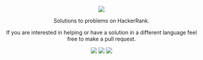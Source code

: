 [CopyrightLicense]:./license.md
<p align="center">
	<a href="https://www.hackerrank.com/profile/kumbonghermann"><img src="http://gradsingames.com/wp-content/uploads/2015/12/title-hackerrank.jpg" ></a>
</p>
<p align="center">
    Solutions to problems on HackerRank.
</p>
<p align="center">
	If you are interested in helping or have a solution in a different language feel free to make a pull request.
</p>
<p align="center">
	<img src="https://img.shields.io/badge/Problems%20Solved-83-brightgreen.svg">
	<img src="https://img.shields.io/badge/Language-Python-blue.svg">
	<img src="https://img.shields.io/badge/Latest%20Update-09/22/2019-brightgreen.svg">
</p>
